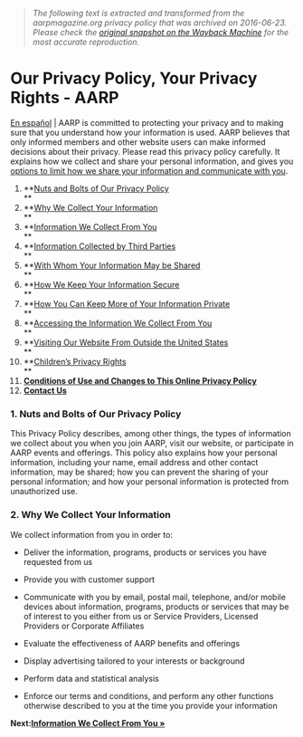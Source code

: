 > *The following text is extracted and transformed from the aarpmagazine.org privacy policy that was archived on 2016-06-23. Please check the [original snapshot on the Wayback Machine](https://web.archive.org/web/20160623115922id_/http%3A//www.aarp.org/about-aarp/info-05-2010/privacypolicy.html) for the most accurate reproduction.*

# Our Privacy Policy, Your Privacy Rights - AARP

[En español](http://www.aarp.org/espanol/conozca_aarp/info-05-2010/politica_de_privacidad.html) | AARP is committed to protecting your privacy and to making sure that you understand how your information is used. AARP believes that only informed members and other website users can make informed decisions about their privacy. Please read this privacy policy carefully. It explains how we collect and share your personal information, and gives you [options to limit how we share your information and communicate with you](http://www.aarp.org/about-aarp/info-05-2010/privacypolicy.5.html#07).  


  1. **[Nuts and Bolts of Our Privacy Policy](http://www.aarp.org/about-aarp/info-05-2010/privacypolicy.1.html#01)  
**
  2. **[Why We Collect Your Information](http://www.aarp.org/about-aarp/info-05-2010/privacypolicy.1.html#02)  
**
  3. **[Information We Collect From You](http://www.aarp.org/about-aarp/info-05-2010/privacypolicy.2.html#03)  
**
  4. **[Information Collected by Third Parties](http://www.aarp.org/about-aarp/info-05-2010/privacypolicy.3.html#04)  
**
  5. **[With Whom Your Information May be Shared](http://www.aarp.org/about-aarp/info-05-2010/privacypolicy.4.html#05)  
**
  6. **[How We Keep Your Information Secure](http://www.aarp.org/about-aarp/info-05-2010/privacypolicy.5.html#06)  
**
  7. **[How You Can Keep More of Your Information Private](http://www.aarp.org/about-aarp/info-05-2010/privacypolicy.5.html#07)  
**
  8. **[Accessing the Information We Collect From You](http://www.aarp.org/about-aarp/info-05-2010/privacypolicy.6.html#08)  
**
  9. **[Visiting Our Website From Outside the United States](http://www.aarp.org/about-aarp/info-05-2010/privacypolicy.6.html#09)  
**
  10. **[Children’s Privacy Rights](http://www.aarp.org/about-aarp/info-05-2010/privacypolicy.6.html#10)  
**
  11. **[Conditions of Use and Changes to This Online Privacy Policy](http://www.aarp.org/about-aarp/info-05-2010/privacypolicy.6.html#11)**
  12. **[Contact Us](http://www.aarp.org/about-aarp/info-05-2010/privacypolicy.6.html#12)**  




### 1\. Nuts and Bolts of Our Privacy Policy  


This Privacy Policy describes, among other things, the types of information we collect about you when you join AARP, visit our website, or participate in AARP events and offerings. This policy also explains how your personal information, including your name, email address and other contact information, may be shared; how you can prevent the sharing of your personal information; and how your personal information is protected from unauthorized use.  


### 2\. Why We Collect Your Information  


We collect information from you in order to:  


  * Deliver the information, programs, products or services you have requested from us  

  * Provide you with customer support  

  * Communicate with you by email, postal mail, telephone, and/or mobile devices about information, programs, products or services that may be of interest to you either from us or Service Providers, Licensed Providers or Corporate Affiliates  

  * Evaluate the effectiveness of AARP benefits and offerings  

  * Display advertising tailored to your interests or background  

  * Perform data and statistical analysis  

  * Enforce our terms and conditions, and perform any other functions otherwise described to you at the time you provide your information



**Next:[Information We Collect From You »](https://web.archive.org/about-aarp/info-05-2010/privacypolicy.2.html)**
